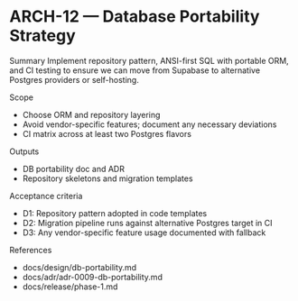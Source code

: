 # ARCH-12 — Database Portability Strategy

Summary
Implement repository pattern, ANSI-first SQL with portable ORM, and CI testing to ensure we can move from Supabase to alternative Postgres providers or self-hosting.

Scope
- Choose ORM and repository layering
- Avoid vendor-specific features; document any necessary deviations
- CI matrix across at least two Postgres flavors

Outputs
- DB portability doc and ADR
- Repository skeletons and migration templates

Acceptance criteria
- D1: Repository pattern adopted in code templates
- D2: Migration pipeline runs against alternative Postgres target in CI
- D3: Any vendor-specific feature usage documented with fallback

References
- docs/design/db-portability.md
- docs/adr/adr-0009-db-portability.md
- docs/release/phase-1.md